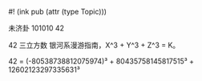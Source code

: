 #! (ink pub (attr (type Topic)))

未济卦 101010 42

42 三立方数 银河系漫游指南，X^3 + Y^3 + Z^3 = K。

42 = (-80538738812075974)³ + 80435758145817515³ + 12602123297335631³
